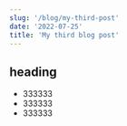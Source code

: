 ```yaml
---
slug: '/blog/my-third-post'
date: '2022-07-25'
title: 'My third blog post'
---
```


## heading

- 333333
- 333333
- 333333
